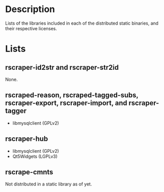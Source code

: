 # Description

Lists of the libraries included in each of the distributed static binaries, and their respective licenses.

# Lists

## rscraper-id2str and rscraper-str2id

None.

## rscraped-reason, rscraped-tagged-subs, rscraper-export, rscraper-import, and rscraper-tagger

* libmysqlclient (GPLv2)

## rscraper-hub

* libmysqlclient (GPLv2)
* Qt5Widgets (LGPLv3)

## rscrape-cmnts

Not distributed in a static library as of yet.
